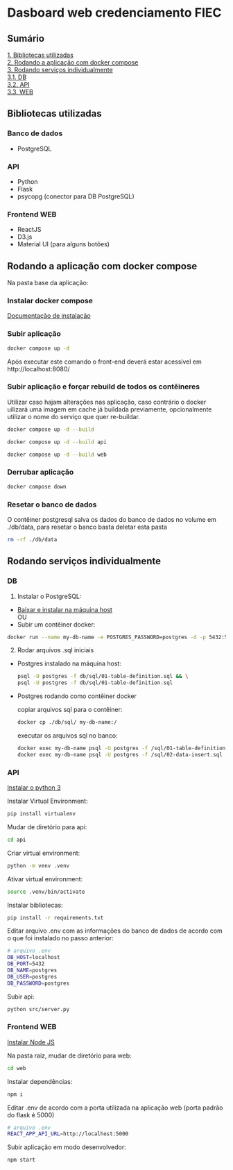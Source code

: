 # Dasboard web credenciamento FIEC
## Sumário
[1. Bibliotecas utilizadas](#bibliotecas-utilizadas)  
[2. Rodando a aplicação com docker compose](#rodando-a-aplicação-com-docker-compose)  
[3. Rodando serviços individualmente](#rodando-serviços-individualmente)  
    [3.1. DB](#db)  
    [3.2. API](#api-1)  
    [3.3. WEB](#frontend-web-1)  

## Bibliotecas utilizadas
### Banco de dados
  * PostgreSQL
### API
  * Python
  * Flask
  * psycopg (conector para DB PostgreSQL)
### Frontend WEB
  * ReactJS
  * D3.js
  * Material UI (para alguns botões)

## Rodando a aplicação com docker compose
Na pasta base da aplicação:
### Instalar docker compose
[Documentação de instalação](https://docs.docker.com/compose/install/)

### Subir aplicação
```bash
docker compose up -d
```
Após executar este comando o front-end deverá estar acessível em http://localhost:8080/

### Subir aplicação e forçar rebuild de todos os contêineres
Utilizar caso hajam alterações nas aplicação, caso contrário o docker uilizará uma imagem em cache já buildada previamente, opcionalmente utilizar o nome do serviço que quer re-buildar.
```bash
docker compose up -d --build
```
```bash
docker compose up -d --build api
```
```bash
docker compose up -d --build web
```

### Derrubar aplicação
```bash
docker compose down
```

### Resetar o banco de dados
O contêiner postgresql salva os dados do banco de dados no volume em ./db/data, para resetar o banco basta deletar esta pasta
```bash
rm -rf ./db/data
```

## Rodando serviços individualmente
### DB
1. Instalar o PostgreSQL:
* [Baixar e instalar na máquina host](https://www.postgresql.org/download/)  
OU  
* Subir um contêiner docker:
```bash
docker run --name my-db-name -e POSTGRES_PASSWORD=postgres -d -p 5432:5432 postgres:16.1
```

2. Rodar arquivos .sql iniciais
* Postgres instalado na máquina host:
  ```bash
  psql -U postgres -f db/sql/01-table-definition.sql && \
  psql -U postgres -f db/sql/01-table-definition.sql
  ```
* Postgres rodando como contêiner docker  

  copiar arquivos sql para o contêiner:
  ```bash
  docker cp ./db/sql/ my-db-name:/
  ```
  executar os arquivos sql no banco:
  ```bash
  docker exec my-db-name psql -U postgres -f /sql/01-table-definition.sql && \
  docker exec my-db-name psql -U postgres -f /sql/02-data-insert.sql
  ```

### API
[Instalar o python 3](https://www.python.org/downloads/)

Instalar Virtual Environment:
```bash
pip install virtualenv
```

Mudar de diretório para api:  
```bash
cd api
```

Criar virtual environment:
```bash
python -m venv .venv
```

Ativar virtual environment:
```bash
source .venv/bin/activate
```

Instalar bibliotecas:
```bash
pip install -r requirements.txt
```

Editar arquivo .env com as informações do banco de dados de acordo com o que foi instalado no passo anterior:
```bash
# arquivo .env
DB_HOST=localhost
DB_PORT=5432
DB_NAME=postgres
DB_USER=postgres
DB_PASSWORD=postgres
```

Subir api:
```bash
python src/server.py
```

### Frontend WEB
[Instalar Node JS](https://nodejs.org/en/download)

Na pasta raiz, mudar de diretório para web:  
```bash
cd web
```

Instalar dependências:
```bash
npm i
```

Editar .env de acordo com a porta utilizada na aplicação web
(porta padrão do flask é 5000)
```bash
# arquivo .env
REACT_APP_API_URL=http://localhost:5000
```

Subir aplicação em modo desenvolvedor:
```bash
npm start
```
